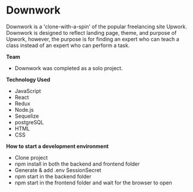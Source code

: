 # Downwork
Downwork is a 'clone-with-a-spin' of the popular freelancing site Upwork. Downwork is designed to reflect landing page, theme, and purpose of Upwork, however, the purpose is for finding an expert who can teach a class instead of an expert who can perform a task. 

**Team**
* Downwork was completed as a solo project.

**Technology Used**
* JavaScript
* React
* Redux
* Node.js
* Sequelize
* postgreSQL
* HTML
* CSS

**How to start a development environment**
* Clone project
* npm install in both the backend and frontend folder
* Generate & add .env SessionSecret
* npm start in the backend folder
* npm start in the frontend folder and wait for the browser to open


